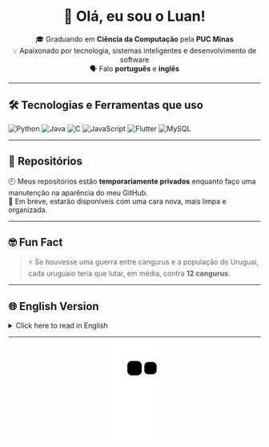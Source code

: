 <h1 align="center">👋 Olá, eu sou o Luan!</h1>

<p align="center">
🎓 Graduando em <strong>Ciência da Computação</strong> pela <strong>PUC Minas</strong> <br>
💡 Apaixonado por tecnologia, sistemas inteligentes e desenvolvimento de software <br>
🗣️ Falo <strong>português</strong> e <strong>inglês</strong>
</p>

---

## 🛠️ Tecnologias e Ferramentas que uso

![Python](https://img.shields.io/badge/-Python-3776AB?style=flat&logo=python&logoColor=white)
![Java](https://img.shields.io/badge/-Java-ED8B00?style=flat&logo=java&logoColor=white)
![C](https://img.shields.io/badge/-C-00599C?style=flat&logo=c&logoColor=white)
![JavaScript](https://img.shields.io/badge/-JavaScript-F7DF1E?style=flat&logo=javascript&logoColor=black)
![Flutter](https://img.shields.io/badge/-Flutter-02569B?style=flat&logo=flutter&logoColor=white)
![MySQL](https://img.shields.io/badge/-MySQL-4479A1?style=flat&logo=mysql&logoColor=white)


---

## 📂 Repositórios

🕘 Meus repositórios estão **temporariamente privados** enquanto faço uma manutenção na aparência do meu GitHub.  
🔧 Em breve, estarão disponíveis com uma cara nova, mais limpa e organizada.

---

## 🤓 Fun Fact

> ⚡ Se houvesse uma guerra entre cangurus e a população do Uruguai,  
> cada uruguaio teria que lutar, em média, contra **12 cangurus**.

---

## 🌐 English Version

<details>
<summary>Click here to read in English</summary>

Hi there, my name is **Luan**. I am a Computer Science undergraduate at **PUC Minas**.  
I love studying and learning about new technologies.  
I speak **Portuguese** and **English** fluently.

🕘 My repositories are currently private while I update the appearance of my GitHub profile.  
They will be available soon with a more organized look.

> ⚡ Fun fact: If there were a war between kangaroos and the population of Uruguay,  
> each Uruguayan would have to fight, on average, against **12 kangaroos**.

</details>

---

<p align="center">
  <img src="https://github.com/LuanCarrieiros/LuanCarrieiros/blob/output/github-contribution-grid-snake.svg" alt="snake animation" />
</p>
